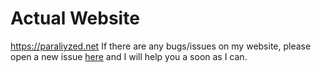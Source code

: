 # Actual Website
https://paraliyzed.net
If there are any bugs/issues on my website, please open a new issue [here](https://github.com/ParaliyzedEvo/Website/issues) and I will help you a soon as I can.
